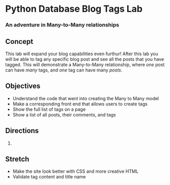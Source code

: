 # Python Database Blog Tags Lab

### An adventure in Many-to-Many relationships

## Concept

This lab will expand your blog capabilities even furthur!  After this lab you will be able to tag any specific blog post and see all the posts that you have tagged. This will demonstrate a Many-to-Many relationship, where *one* post can have *many* tags, and *one* tag can have many *posts*.

## Objectives

+ Understand the code that went into creating the Many to Many model
+ Make a corresponding front end that allows users to create tags
+ Show the full list of tags on a page
+ Show a list of all posts, their comments, and tags

## Directions

1.

## Stretch

+ Make the site look better with CSS and more creative HTML
+ Validate tag content and title name
